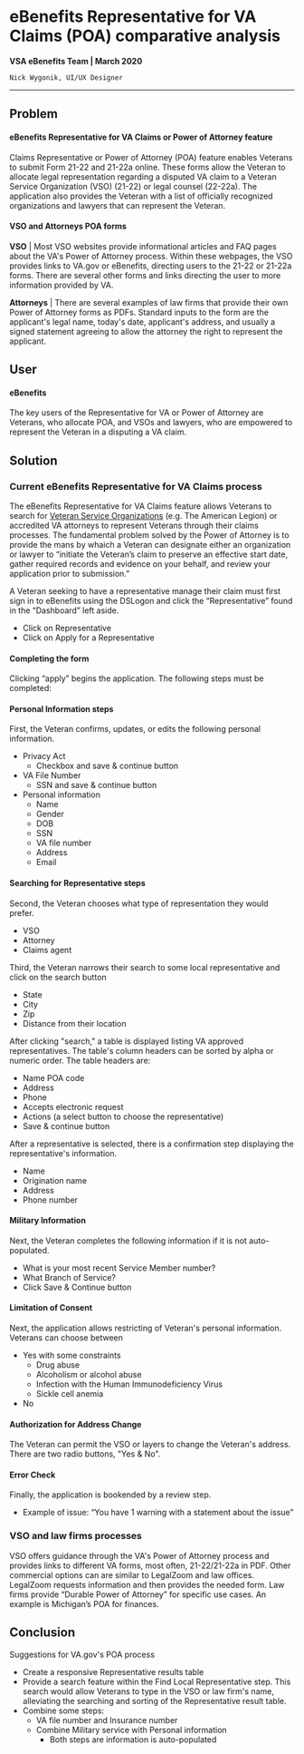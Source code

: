 # eBenefits Representative for VA Claims (POA) comparative analysis

**VSA eBenefits Team | March 2020**

`Nick Wygonik, UI/UX Designer`

---

## Problem
#### eBenefits Representative for VA Claims or Power of Attorney feature

Claims Representative or Power of Attorney (POA) feature enables Veterans to submit Form 21-22 and 21-22a online. These forms allow the Veteran to allocate legal representation regarding a disputed VA claim to a Veteran Service Organization (VSO) (21-22) or legal counsel (22-22a). The application also provides the Veteran with a list of officially recognized organizations and lawyers that can represent the Veteran. 

#### VSO and Attorneys POA forms
**VSO** | Most VSO websites provide informational articles and FAQ pages about the VA's Power of Attorney process.  Within these webpages, the VSO provides links to VA.gov or eBenefits, directing users to the 21-22 or 21-22a forms. There are several other forms and links directing the user to more information provided by VA.

**Attorneys** | There are several examples of law firms that provide their own Power of Attorney forms as PDFs. Standard inputs to the form are the applicant's legal name, today's date, applicant's address, and usually a signed statement agreeing to allow the attorney the right to represent the applicant.  

## User
#### eBenefits 
The key users of the Representative for VA or Power of Attorney are Veterans, who allocate POA, and VSOs and lawyers, who are empowered to represent the Veteran in a disputing a VA claim.

## Solution
### Current eBenefits Representative for VA Claims process
The eBenefits Representative for VA Claims feature allows Veterans to search for [Veteran Service Organizations]( https://www.va.gov/vso/VSO-Directory.pdf) (e.g. The American Legion) or accredited VA attorneys to represent Veterans through their claims processes.  The fundamental problem solved by the Power of Attorney is to provide the mans by whaich a Veteran can designate either an organization or lawyer to “initiate the Veteran’s claim to preserve an effective start date, gather required records and evidence on your behalf, and review your application prior to submission.” 

A Veteran seeking to have a representative manage their claim must first sign in to eBenefits using the DSLogon and click the “Representative” found in the “Dashboard” left aside. 

- Click on Representative
- Click on Apply for a Representative

#### Completing the form
Clicking “apply” begins the application. The following steps must be completed:

#### Personal Information steps
First, the Veteran confirms, updates, or edits the following personal information.
 - Privacy Act
    - Checkbox and save & continue button
 - VA File Number
    - SSN and save & continue button
 - Personal information
     - Name
     - Gender
     - DOB
     - SSN
     - VA file number
     - Address
     - Email

#### Searching for Representative steps 
Second, the Veteran chooses what type of representation they would prefer.
- VSO
- Attorney
- Claims agent

Third, the Veteran narrows their search to some local representative and click on the search button
- State
- City
- Zip
- Distance from their location

After clicking "search," a table is displayed listing VA approved representatives. The table's column headers can be sorted by alpha or numeric order. The table headers are:
- Name POA code
- Address
- Phone
- Accepts electronic request
- Actions (a select button to choose the representative)
- Save & continue button

After a representative is selected, there is a confirmation step displaying the representative's information.
- Name
- Origination name
- Address
- Phone number

#### Military Information
Next, the Veteran completes the following information if it is not auto-populated.
- What is your most recent Service Member number?
- What Branch of Service?
- Click Save & Continue button

#### Limitation of Consent
Next, the application allows restricting of Veteran's personal information. Veterans can choose between 
- Yes with some constraints
  - Drug abuse
  - Alcoholism or alcohol abuse
  - Infection with the Human Immunodeficiency Virus
  - Sickle cell anemia
- No

#### Authorization for Address Change
The Veteran can permit the VSO or layers to change the Veteran's address. There are two radio buttons, "Yes & No".

#### Error Check
Finally, the application is bookended by a review step. 
- Example of issue: “You have 1 warning with a statement about the issue"

### VSO and law firms processes
VSO offers guidance through the VA's Power of Attorney process and provides links to different VA forms, most often, 21-22/21-22a in PDF. Other commercial options can are similar to LegalZoom and law offices.  LegalZoom requests information and then provides the needed form.  Law firms provide “Durable Power of Attorney” for specific use cases. An example is Michigan’s POA for finances.

## Conclusion
Suggestions for VA.gov's POA process
- Create a responsive Representative results table
- Provide a search feature within the Find Local Representative step. This search would allow Veterans to type in the VSO or law firm's name, alleviating the searching and sorting of the Representative result table. 
- Combine some steps:
	- VA file number and Insurance number 
	- Combine Military service with Personal information
		- Both steps are information is auto-populated 	
